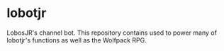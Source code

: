 # lobotjr
LobosJR's channel bot. This repository contains used to power many of lobotjr's functions as well as the Wolfpack RPG.
